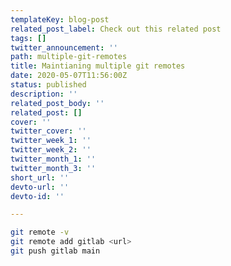```yaml
---
templateKey: blog-post
related_post_label: Check out this related post
tags: []
twitter_announcement: ''
path: multiple-git-remotes
title: Maintianing multiple git remotes
date: 2020-05-07T11:56:00Z
status: published
description: ''
related_post_body: ''
related_post: []
cover: ''
twitter_cover: ''
twitter_week_1: ''
twitter_week_2: ''
twitter_month_1: ''
twitter_month_3: ''
short_url: ''
devto-url: ''
devto-id: ''

---
```


``` bash
git remote -v
git remote add gitlab <url>
git push gitlab main
```